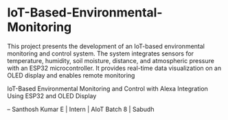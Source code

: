 # IoT-Based-Environmental-Monitoring
This project presents the development of an IoT-based environmental monitoring and control system. The system integrates sensors for temperature, humidity, soil moisture, distance, and atmospheric pressure with an ESP32 microcontroller. It provides real-time data visualization on an OLED display and enables remote monitoring 

IoT-Based Environmental Monitoring and Control with Alexa Integration Using ESP32 and OLED Display

– Santhosh Kumar E | Intern | AIoT Batch 8 | Sabudh

